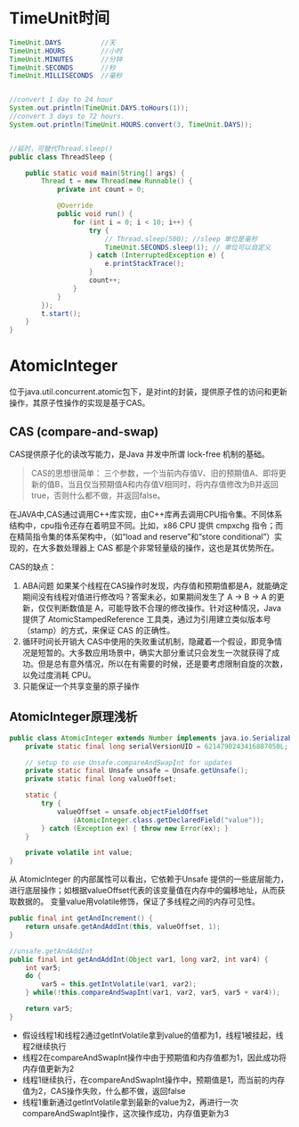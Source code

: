 # TimeUnit时间
```java
TimeUnit.DAYS          //天
TimeUnit.HOURS         //小时
TimeUnit.MINUTES       //分钟
TimeUnit.SECONDS       //秒
TimeUnit.MILLISECONDS  //毫秒


//convert 1 day to 24 hour
System.out.println(TimeUnit.DAYS.toHours(1));
//convert 3 days to 72 hours.
System.out.println(TimeUnit.HOURS.convert(3, TimeUnit.DAYS));


//延时，可替代Thread.sleep()
public class ThreadSleep {

    public static void main(String[] args) {
        Thread t = new Thread(new Runnable() {
            private int count = 0;

            @Override
            public void run() {
                for (int i = 0; i < 10; i++) {
                    try {
                        // Thread.sleep(500); //sleep 单位是毫秒
                        TimeUnit.SECONDS.sleep(1); // 单位可以自定义
                    } catch (InterruptedException e) {
                        e.printStackTrace();
                    }
                    count++;                   
                }
            }
        });
        t.start();
    }
}
```

# AtomicInteger
位于java.util.concurrent.atomic包下，是对int的封装，提供原子性的访问和更新操作，其原子性操作的实现是基于CAS。
## CAS (compare-and-swap)
CAS提供原子化的读改写能力，是Java 并发中所谓 lock-free 机制的基础。

> CAS的思想很简单：
三个参数，一个当前内存值V、旧的预期值A、即将更新的值B，当且仅当预期值A和内存值V相同时，将内存值修改为B并返回true，否则什么都不做，并返回false。

在JAVA中,CAS通过调用C++库实现，由C++库再去调用CPU指令集。不同体系结构中，cpu指令还存在着明显不同。比如，x86 CPU 提供 cmpxchg 指令；而在精简指令集的体系架构中，（如“load and reserve”和“store conditional”）实现的，在大多数处理器上 CAS 都是个非常轻量级的操作，这也是其优势所在。

CAS的缺点：

1. ABA问题
如果某个线程在CAS操作时发现，内存值和预期值都是A，就能确定期间没有线程对值进行修改吗？答案未必，如果期间发生了 A -> B -> A 的更新，仅仅判断数值是 A，可能导致不合理的修改操作。针对这种情况，Java 提供了 AtomicStampedReference 工具类，通过为引用建立类似版本号（stamp）的方式，来保证 CAS 的正确性。
2. 循环时间长开销大
CAS中使用的失败重试机制，隐藏着一个假设，即竞争情况是短暂的。大多数应用场景中，确实大部分重试只会发生一次就获得了成功。但是总有意外情况，所以在有需要的时候，还是要考虑限制自旋的次数，以免过度消耗 CPU。
3. 只能保证一个共享变量的原子操作

## AtomicInteger原理浅析
```java
public class AtomicInteger extends Number implements java.io.Serializable {
    private static final long serialVersionUID = 6214790243416807050L;

    // setup to use Unsafe.compareAndSwapInt for updates
    private static final Unsafe unsafe = Unsafe.getUnsafe();
    private static final long valueOffset;

    static {
        try {
            valueOffset = unsafe.objectFieldOffset
                (AtomicInteger.class.getDeclaredField("value"));
        } catch (Exception ex) { throw new Error(ex); }
    }

    private volatile int value;
}
```

从 AtomicInteger 的内部属性可以看出，它依赖于Unsafe 提供的一些底层能力，进行底层操作；如根据valueOffset代表的该变量值在内存中的偏移地址，从而获取数据的。
变量value用volatile修饰，保证了多线程之间的内存可见性。

```java
public final int getAndIncrement() {
    return unsafe.getAndAddInt(this, valueOffset, 1);
}

//unsafe.getAndAddInt
public final int getAndAddInt(Object var1, long var2, int var4) {
    int var5;
    do {
        var5 = this.getIntVolatile(var1, var2);
    } while(!this.compareAndSwapInt(var1, var2, var5, var5 + var4));

    return var5;
}
```
- 假设线程1和线程2通过getIntVolatile拿到value的值都为1，线程1被挂起，线程2继续执行
- 线程2在compareAndSwapInt操作中由于预期值和内存值都为1，因此成功将内存值更新为2
- 线程1继续执行，在compareAndSwapInt操作中，预期值是1，而当前的内存值为2，CAS操作失败，什么都不做，返回false
- 线程1重新通过getIntVolatile拿到最新的value为2，再进行一次compareAndSwapInt操作，这次操作成功，内存值更新为3


